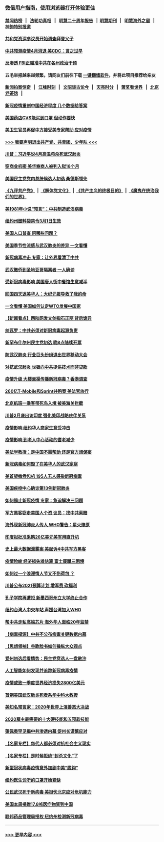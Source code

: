 ### [微信用户指南，使用浏览器打开体验更佳](https://github.com/gfw-breaker/banned-news1/blob/master/indexes/wechat-guide.md?t=0)
#### [禁闻热榜](热点新闻.md?t=0)  &nbsp;&nbsp;|&nbsp;&nbsp; [法轮功真相](https://github.com/gfw-breaker/truth/blob/master/README.md?t=0) &nbsp;&nbsp;|&nbsp;&nbsp; [明慧二十周年报告](https://github.com/gfw-breaker/mh-reports/blob/master/README.md?t=0) &nbsp;&nbsp;|&nbsp;&nbsp;[明慧期刊](https://github.com/gfw-breaker/mh-qikan) &nbsp;&nbsp;|&nbsp;&nbsp; [明慧海外之窗](https://github.com/gfw-breaker/mh-news/blob/master/README.md?t=0) &nbsp;&nbsp;|&nbsp;&nbsp; [神韵特别报道](https://github.com/gfw-breaker/mh-news/blob/master/shenyun.md?t=0)
#### [共和党资深参议员开始调查拜登父子](../pages/nsc412/n11863984.md?t=02130502) 
#### [中共预测疫情4月消退 美CDC：言之过早](../pages/nsc412/n11864310.md?t=02130502) 
#### [反渗透 FBI正瞄准中共在各州政治干预](../pages/nsc412/n11864300.md?t=02130502) 
#### 五毛举报越来越频繁，请网友们前往下载 [一键翻墙软件](https://github.com/gfw-breaker/ssr-accounts)，并将此项目推荐给亲友
#### [新闻拍案惊奇](https://github.com/gfw-breaker/banned-news1/blob/master/pages/link4.md) &nbsp;&nbsp;|&nbsp;&nbsp; [江峰时刻](https://github.com/gfw-breaker/banned-news1/blob/master/pages/link4.md) &nbsp;&nbsp;|&nbsp;&nbsp; [文昭谈古论今](https://github.com/gfw-breaker/banned-news1/blob/master/pages/link4.md) &nbsp;&nbsp;|&nbsp;&nbsp; [天亮时分](https://github.com/gfw-breaker/banned-news1/blob/master/pages/link4.md) &nbsp;&nbsp;|&nbsp;&nbsp; [萧茗看世界](https://github.com/gfw-breaker/banned-news1/blob/master/pages/link4.md) &nbsp;&nbsp;|&nbsp;&nbsp; [北京老茶馆](https://github.com/gfw-breaker/banned-news1/blob/master/pages/link4.md) &nbsp;&nbsp;|&nbsp;&nbsp; 
#### [新冠疫情重创中国经济程度 几个数据给答案](../pages/nsc412/n11864203.md?t=02130502) 
#### [美国药店CVS能买到口罩 但动作要快](../pages/nsc412/n11862438.md?t=02130502) 
#### [美卫生官员再促中方接受美专家帮助 应对疫情](../pages/nsc412/n11864043.md?t=02130502) 
#### [>>> 我要声明退出共产党、共青团、少年队 <<<](https://github.com/begood0513/goodnews/blob/master/quit/letter.md) 
#### [川普：习近平说4月高温将杀死武汉肺炎](../pages/nsc412/n11860814.md?t=02130502) 
#### [窃商业机密 美华裔商人被判入狱16个月](../pages/nsc412/n11863911.md?t=02130502) 
#### [美国民主党党内总统候选人初选 桑德斯领先](../pages/nsc412/n11863475.md?t=02130502) 
#### [《九评共产党》](https://github.com/begood0513/9ping.md/blob/master/README.md) &nbsp;|&nbsp; [《解体党文化》](../../../../jtdwh.md/blob/master/README.md)  &nbsp;|&nbsp; [《共产主义的终极目的》](../../../../gczydzjmd.md/blob/master/README.md) &nbsp;|&nbsp; [《魔鬼在统治我们的世界》](../../../../mgztzwmdsj.md/blob/master/README.md) 
#### [美1981年小说“预言”：中共制造武汉病毒](../pages/nsc412/n11863306.md?t=02130502) 
#### [纽约州塑料袋禁令3月1日生效](../pages/nsc412/n11862832.md?t=02130502) 
#### [美国人口普查  问哪些问题？](../pages/nsc412/n11862808.md?t=02130502) 
#### [美国季节性流感与武汉肺炎的差异 一文看懂](../pages/nsc412/n11862428.md?t=02130502) 
#### [新冠病毒冲击 专家：让外界看清了中共](../pages/nsc412/n11862280.md?t=02130502) 
#### [武汉撤侨到圣地亚哥隔离者 一人确诊](../pages/nsc412/n11862460.md?t=02130502) 
#### [受新冠病毒影响 美国唐人街中餐馆生意减半](../pages/nsc412/n11861940.md?t=02130502) 
#### [回国四天返美华人：大纪元报导救了我的命](../pages/nsc412/n11862181.md?t=02130502) 
#### [一文看懂 美国如何认定WTO发展中国家](../pages/nsc412/n11862051.md?t=02130502) 
#### [【新闻看点】西陆网发文剑指石正丽 背后诡异](../pages/nsc412/n11861792.md?t=02130502) 
#### [纳瓦罗：中共必须对新冠病毒起源负责](../pages/nsc412/n11861810.md?t=02130502) 
#### [新罕布什尔州民主党初选 晚8点陆续开票](../pages/nsc412/n11861872.md?t=02130502) 
#### [防武汉肺炎 行业巨头纷纷退出世界移动大会](../pages/nsc412/n11861795.md?t=02130502) 
#### [对抗武汉肺炎 世银向中共提供技术而非贷款](../pages/nsc412/n11861652.md?t=02130502) 
#### [疫情升级 大楼粪渠传播新冠病毒？香港调查](../pages/nsc412/n11861556.md?t=02130502) 
#### [260亿T-Mobile和Sprint并购案 美法官放行](../pages/nsc412/n11861511.md?t=02130502) 
#### [北京航班一乘客带死鸟入境 被美海关拦截](../pages/nsc412/n11861317.md?t=02130502) 
#### [川普2月底出访印度 强化美印战略伙伴关系](../pages/nsc412/n11860557.md?t=02130502) 
#### [疫情影响  纽约华人商家生意受冲击](../pages/nsc412/n11860284.md?t=02130502) 
#### [疫情影响  到老人中心活动的耆老减少](../pages/nsc412/n11860199.md?t=02130502) 
#### [美法学教授：是中国不需帮助 还是官方想保密](../pages/nsc412/n11859492.md?t=02130502) 
#### [新冠病毒如何毁了在美华人的武汉家庭](../pages/nsc412/n11859524.md?t=02130502) 
#### [美首架撤侨包机 195人无人感染新冠病毒](../pages/nsc412/n11859908.md?t=02130502) 
#### [美国疾控中心确诊第13例新冠肺炎](../pages/nsc412/n11859966.md?t=02130502) 
#### [如何遏止新冠疫情 专家：急迫解决三问题](../pages/nsc412/n11859685.md?t=02130502) 
#### [军方黑客窃走美国人个资 议员：找中共索赔](../pages/nsc412/n11859371.md?t=02130502) 
#### [海外现新冠肺炎人传人 WHO警告：星火燎原](../pages/nsc412/n11859252.md?t=02130502) 
#### [印度拟批准采购26亿美元美军用直升机](../pages/nsc412/n11859143.md?t=02130502) 
#### [史上最大数据泄露案 美起诉4中共军方黑客](../pages/nsc412/n11859115.md?t=02130502) 
#### [疫情险峻 经济损失难估算 富士康曝三困境](../pages/nsc412/n11859120.md?t=02130502) 
#### [如何过一个浪漫情人节又不伤荷包 ？](../pages/nsc412/n11858969.md?t=02130502) 
#### [川普公布2021预算计划 增军费 砍福利](../pages/nsc412/n11859012.md?t=02130502) 
#### [孔子学院再遭拒 新墨西哥州立大学终止合作](../pages/nsc412/n11858661.md?t=02130502) 
#### [纽约台湾人中央车站  声援台湾加入WHO](../pages/nsc412/n11857757.md?t=02130502) 
#### [帮中共走私高端芯片 海外华人面临20年监禁](../pages/nsc412/n11855016.md?t=02130502) 
#### [【病毒探源】中共不公布病毒关键数据内幕](../pages/nsc412/n11856584.md?t=02130502) 
#### [【思想领袖】谷歌脸书如何操纵大众观点](../pages/nsc412/n11680874.md?t=02130502) 
#### [爱州初选后看情势：民主党竞选人一盘散沙](../pages/nsc412/n11856557.md?t=02130502) 
#### [人工智能如何发现并追踪新冠病毒疫情](../pages/nsc412/n11856398.md?t=02130502) 
#### [疫情或致一季度世界经济损失2800亿美元](../pages/nsc412/n11855639.md?t=02130502) 
#### [首例美国武汉肺炎死者系华中科大教授](../pages/nsc412/n11855500.md?t=02130502) 
#### [美知名预言家：2020年世界上演善恶大决战](../pages/nsc412/n11855418.md?t=02130502) 
#### [2020雇主最需要的十大硬技能和五项软技能](../pages/nsc412/n11850953.md?t=02130502) 
#### [蓬佩奥罕见揭中共渗透内幕 促州长谨慎应对](../pages/nsc412/n11854685.md?t=02130502) 
#### [【名家专栏】每代人都必须对抗社会主义现实](../pages/nsc412/n11831412.md?t=02130502) 
#### [【名家专栏】是时候拒绝“封杀文化”了](../pages/nsc412/n11814093.md?t=02130502) 
#### [新型冠状病毒疫情意外加剧中美“脱钩”](../pages/nsc412/n11854475.md?t=02130502) 
#### [纽约医生诊所的口罩开始紧缺](../pages/nsc412/n11853364.md?t=02130502) 
#### [公民武汉死于新病毒 美担忧北京应对危机能力](../pages/nsc412/n11854331.md?t=02130502) 
#### [美国本周捐赠17.8吨医疗物资到中国](../pages/nsc412/n11854269.md?t=02130502) 
#### [联邦药品管理局授权  纽约州检测新冠病毒](../pages/nsc412/n11853371.md?t=02130502) 

----
#### [ >>> 更早内容 <<< ](../indexes/nsc412-earlier.md)
